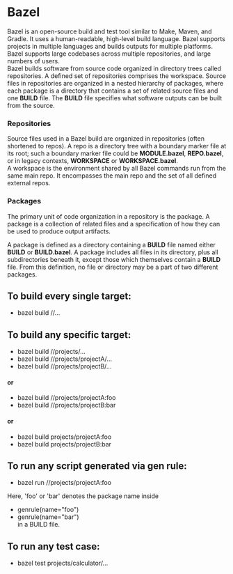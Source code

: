 # Bazel

Bazel is an open-source build and test tool similar to Make, Maven, and Gradle. It uses a human-readable, high-level build language. Bazel supports projects in multiple languages and builds outputs for multiple platforms. Bazel supports large codebases across multiple repositories, and large numbers of users.  
Bazel builds software from source code organized in directory trees called repositories. A defined set of repositories comprises the workspace. Source files in repositories are organized in a nested hierarchy of packages, where each package is a directory that contains a set of related source files and one **BUILD** file. The **BUILD** file specifies what software outputs can be built from the source.  

### Repositories
Source files used in a Bazel build are organized in repositories (often shortened to repos). A repo is a directory tree with a boundary marker file at its root; such a boundary marker file could be **MODULE.bazel**, **REPO.bazel**, or in legacy contexts, **WORKSPACE** or **WORKSPACE.bazel**.  
A workspace is the environment shared by all Bazel commands run from the same main repo. It encompasses the main repo and the set of all defined external repos.

### Packages 
The primary unit of code organization in a repository is the package. A package is a collection of related files and a specification of how they can be used to produce output artifacts.

A package is defined as a directory containing a **BUILD** file named either **BUILD** or **BUILD.bazel**. A package includes all files in its directory, plus all subdirectories beneath it, except those which themselves contain a **BUILD** file. From this definition, no file or directory may be a part of two different packages.



## To build every single target: 
  - bazel build //...

## To build any specific target: 
  - bazel build //projects/...  
  - bazel build //projects/projectA/...  
  - bazel build //projects/projectB/...  
  #### or  
  - bazel build //projects/projectA:foo  
  - bazel build //projects/projectB:bar  
  #### or  
  - bazel build projects/projectA:foo  
  - bazel build projects/projectB:bar  

## To run any script generated via gen rule: 
  - bazel run //projects/projectA:foo  

  Here, 'foo' or 'bar' denotes the package name inside  
   - genrule(name="foo")  
   - genrule(name="bar")  
  in a BUILD file.  

## To run any test case:
  - bazel test projects/calculator/...  
